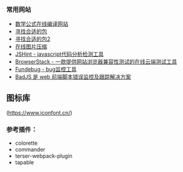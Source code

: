 ### 常用网站
+ [数学公式在线编译网站](https://private.codecogs.com/latex/eqneditor.php)
+ [寻找合适的包](https://npm.devtool.tech/)
+ [寻找合适的包2](https://skypack.dev/)
+ [在线图片压缩](https://tinypng.com/)
+ [JSHint - javascript代码分析检测工具](jshint.com/)
+ [BrowserStack - 一款提供网站浏览器兼容性测试的在线云端测试工具](browserstack.com/)
+ [Fundebug - bug监控工具]()
+ [BadJS 是 web 前端脚本错误监控及跟踪解决方案](https://github.com/BetterJS/doc)

## 图标库
(https://www.iconfont.cn/)

### 参考插件：
+ colorette
+ commander
+ terser-webpack-plugin
+ tapable